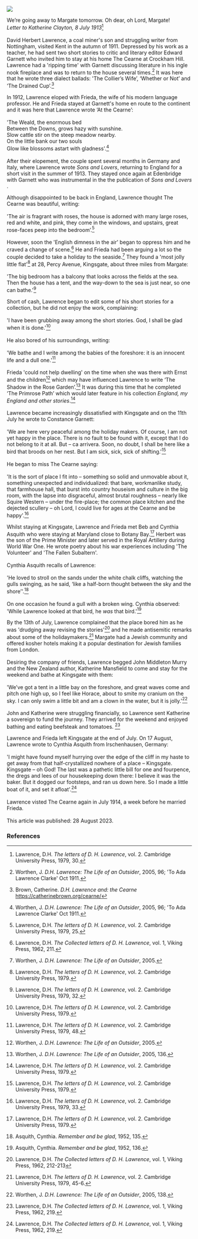 <a href="https://www.kent-maps.online"><img src="https://www.kent-maps.online/juncture/ve-button.png"></a>
<param ve-config title="D.H. Lawrence (1885–1930)" author="Michelle Crowther" layout="vtl" banner="https://upload.wikimedia.org/wikipedia/commons/3/3f/David_Herbert_Lawrence_%26_Frieda_von_Richthofen_1914.jpg" attribution="D.H. Lawrence and Frieda von Richthofen, 1914, via Wikimedia Commons">

<param ve-entity eid="Q24993696" aliases="Kingsgate">
<param ve-entity eid="Q947442" aliases="Edenbridge">
<param ve-entity eid="Q5187371" aliases="Crockham Hill">
<param ve-entity eid="Q14150839" aliases="Botany Bay">

We’re going away to Margate tomorrow. Oh dear, oh Lord, Margate!   
_Letter to Katherine Clayton, 8 July 1913_[^ref1]
<br><br>
David Herbert Lawrence, a coal miner's son and struggling writer from Nottingham, visited Kent in the autumn of 1911. Depressed by his work as a teacher, he had sent two short stories to critic and literary editor Edward Garnett who invited him to stay at his home The Cearne at Crockham Hill. Lawrence had a 'ripping time' with Garnett discussing literature in his ingle nook fireplace and was to return to the house several times.[^ref2]  It was here that he wrote three dialect ballads: 'The Collier’s Wife’, ‘Whether or Not’ and ‘The Drained Cup’.[^ref3] 
<param ve-image url="https://upload.wikimedia.org/wikipedia/commons/thumb/8/83/The_Green_at_Crockham_Hill_-_geograph.org.uk_-_4474691.jpg/1024px-The_Green_at_Crockham_Hill_-_geograph.org.uk_-_4474691.jpg" label="The Green at Crockham Hill" attribution="Peter Trimming, via Wikimedia Commons" license="CC BY-SA 2.0">

In 1912, Lawrence eloped  with Frieda, the wife of his modern language professor. He and Frieda stayed at Garnett's home en route to the continent and it was here that Lawrence wrote ‘At the Cearne’:
<br><br>
'The Weald, the enormous bed   
Between the Downs, grows hazy with sunshine.   
Slow cattle stir on the steep meadow nearby.   
On the little bank our two souls   
Glow like blossoms astart with gladness'.[^ref2]
<br><br>
After their elopement, the couple spent several months in Germany and Italy, where Lawrence wrote _Sons and Lovers_, returning to England for a short visit in the summer of 1913. They stayed once again at Edenbridge with Garnett who was instrumental in the the publication of _Sons and Lovers_ . 
<param ve-image url="https://upload.wikimedia.org/wikipedia/commons/a/a9/Crockham_Hill_-_geograph.org.uk_-_4474809.jpg" label="Crockham Hill" attribution="Peter Trimming, via Wikimedia Commons" license="CC BY-SA 2.0">

Although disappointed to be back in England, Lawrence thought The Cearne was beautiful, writing: 
<br><br>
'The air is fragrant with roses, the house is adorned with many large roses, red and white, and pink, they come in the windows, and upstairs, great rose-faces peep into the bedroom’.[^ref4] 
<br><br>
However, soon the 'English dimness in the air' began to oppress him and he craved a change of scene.[^ref5] He and Frieda had been arguing a lot so the couple decided to take a holiday to the seaside.[^ref6] They found a 'most jolly little flat'[^ref7] at 28, Percy Avenue, Kingsgate, about three miles from Margate:
<br><br>
'The big bedroom has a balcony that looks across the fields at the sea. Then the house has a tent, and the way-down to the sea is just near, so one can bathe.'[^ref8]
<param ve-image url="https://upload.wikimedia.org/wikipedia/commons/thumb/8/83/Kingsgate_Bay_-_geograph.org.uk_-_4014211.jpg/1024px-Kingsgate_Bay_-_geograph.org.uk_-_4014211.jpg" label="Kingsgate Bay" attribution="Chris Whippet, via Wikimedia Commons" license="CC BY-SA 2.0">

Short of cash, Lawrence began to edit some of his short stories for a collection, but he did not enjoy the work, complaining:
<br><br>
'I have been grubbing away among the short stories. God, I shall be glad when it is done.'[^ref9]
<br><br>
He also bored of his surroundings, writing: 
<br><br>
'We bathe and I write among the babies of the foreshore: it is an innocent life and a dull one.'[^ref10]
<br><br>
Frieda 'could not help dwelling' on the time when she was there with Ernst and the children[^ref11] which may have influenced Lawrence to write ‘The Shadow in the Rose Garden’.[^ref12]  It was during this time that he completed ‘The Primrose Path’ which would later feature in his collection _England, my England and other stories_.[^ref13] 
<br><br>
Lawrence became increasingly dissatisfied with Kingsgate and on the 11th July he wrote to Constance Garnett:
<br><br>
'We are here very peaceful among the holiday makers. Of course, I am not yet happy in the place. There is no fault to be found with it, except that I do not belong to it at all. But – ca arrivera. Soon, no doubt, I shall be here like a bird that broods on her nest. But I am sick, sick, sick of shifting.'[^ref14]
<br><br>
He began to miss The Cearne saying:
<br><br>
'It is the sort of place I fit into – something so solid and unmovable about it, something unexpected and individualized: that bare, workmanlike study, that farmhouse hall, that burst into country houseism and culture in the big room, with the lapse into disgraceful, almost brutal roughness – nearly like Squire Western – under the fire-place; the common place kitchen and the dejected scullery – oh Lord, I could live for ages at the Cearne and be happy'.[^ref15]
<param ve-image url="https://upload.wikimedia.org/wikipedia/commons/8/86/Beach_and_ladies%27_bathing_place%2C_Margate%2C_England-LCCN2002697068.jpg" label="Beach and ladies' bathing place, Margate .1890-1900" attribution="Photochrom Print Collection, Public domain, via Wikimedia Commons">

Whilst staying at Kingsgate, Lawrence and Frieda met Beb and Cynthia Asquith who were staying at Maryland close to Botany Bay.[^ref16] Herbert was the son of the Prime Minister and later served in the Royal Artillery during World War One. He wrote poetry about his war experiences including 'The Volunteer' and 'The Fallen Subaltern'. 
<br><br>
Cynthia Asquith recalls of Lawrence:
<br><br>
'He loved to stroll on the sands under the white chalk cliffs, watching the gulls swinging, as he said, ‘like a half-born thought between the sky and the shore’'.[^ref18]
<br><br>
On one occasion he found a gull with a broken wing. Cynthia observed: 'While Lawrence looked at that bird, he _was_ that bird.'[^ref19]
<param ve-image url="https://upload.wikimedia.org/wikipedia/commons/5/59/Maryland%2C_Botany_Rd_-_geograph.org.uk_-_1473937.jpg" label="Maryland, Botany Bay Road" attribution="Nigel Chadwick, via Wikimedia Commons" license="CC BY-SA 2.0"> 

By the 13th of July, Lawrence complained that the place bored him as he was 'drudging away revising the stories'[^ref20] and he made antisemitic remarks about some of the holidaymakers.[^ref21] Margate had a Jewish community and offered kosher hotels making it a popular destination for Jewish families from London.
<br><br>
Desiring the company of friends, Lawrence begged John Middleton Murry and the New Zealand author, Katherine Mansfield to come and stay for the weekend and bathe at Kingsgate with them: 
<br><br>
'We’ve got a tent in a little bay on the foreshore, and great waves come and pitch one high up, so I feel like Horace, about to smite my cranium on the sky. I can only swim a little bit and am a clown in the water, but it is jolly.'[^ref22]
<br><br>
John and Katherine were struggling financially, so Lawrence sent Katherine a sovereign to fund the journey. They arrived for the weekend and enjoyed bathing and eating beefsteak and tomatoes. [^ref23]
<param ve-image url="https://upload.wikimedia.org/wikipedia/commons/5/5f/Katherine_Mansfield_%28no_signature%29.jpg" label="Original: Unknown Derivative work: Carnby, Public domain, via Wikimedia Commons">

Lawrence and Frieda left Kingsgate at the end of July.  On 17 August, Lawrence wrote to Cynthia Asquith from Irschenhausen, Germany: 
<br><br>
'I might have found myself hurrying over the edge of the cliff in my haste to get away from that half-crystallized nowhere of a place – Kingsgate. Kingsgate – oh God! The last was a pathetic little bill for one and fourpence, the dregs and lees of our housekeeping down there: I believe it was the baker. But it dogged our footsteps, and ran us down here. So I made a little boat of it, and set it afloat'.[^ref24]
<br><br>
Lawrence visted The Cearne again in July 1914, a week before he married Frieda.
<br><br>
This article was published: 28 August 2023.
<param ve-image url="https://upload.wikimedia.org/wikipedia/commons/7/7b/Paper_Boat.jpg" label="Paper Boat" attribution="SanthoshKhan Annadhurai, via Wikimedia Commons" license="CC BY-SA 4.0">

### References
[^ref1]: Lawrence, D.H. _The letters of D. H. Lawrence_, vol. 2. Cambridge University Press, 1979, 30.
[^ref2]: Worthen, J. _D.H. Lawrence: The Life of an Outsider_, 2005, 96; 'To Ada Lawrence Clarke' Oct 1911. 
[^ref3]: Brown, Catherine. _D.H. Lawrence and: the Cearne_ https://catherinebrown.org/cearne/
[^ref3]: Brown, Catherine. _D.H. Lawrence and: the Cearne_ https://catherinebrown.org/cearne/
[^ref4]: Lawrence, D.H. _The letters of D. H. Lawrence_, vol. 2. Cambridge University Press, 1979, 25.
[^ref5]: Lawrence, D.H. _The Collected letters of D. H. Lawrence_, vol. 1, Viking Press, 1962, 211.
[^ref6]: Worthen, J. _D.H. Lawrence: The Life of an Outsider_, 2005.
[^ref7]: Lawrence, D.H. _The letters of D. H. Lawrence_, vol. 2. Cambridge University Press, 1979.
[^ref8]: Lawrence, D.H. _The letters of D. H. Lawrence_, vol. 2. Cambridge University Press, 1979, 32.
[^ref9]: Lawrence, D.H. _The letters of D. H. Lawrence_, vol. 2. Cambridge University Press, 1979.
[^ref10]: Lawrence, D.H. _The letters of D. H. Lawrence_, vol. 2. Cambridge University Press, 1979, 48.
[^ref11]: Worthen, J. _D.H. Lawrence: The Life of an Outsider_, 2005.
[^ref12]: Worthen, J. _D.H. Lawrence: The Life of an Outsider_, 2005, 136.
[^ref13]:  Lawrence, D.H. _The letters of D. H. Lawrence_, vol. 2. Cambridge University Press, 1979.
[^ref14]:  Lawrence, D.H. _The letters of D. H. Lawrence_, vol. 2. Cambridge University Press, 1979.
[^ref15]: Lawrence, D.H. _The letters of D. H. Lawrence_, vol. 2. Cambridge University Press, 1979, 33.
[^ref16]:  Lawrence, D.H. _The letters of D. H. Lawrence_, vol. 2. Cambridge University Press, 1979.
[^ref17]:  Lawrence, D.H. _The letters of D. H. Lawrence_, vol. 2. Cambridge University Press, 1979.
[^ref18]: Asquith, Cynthia. _Remember and be glad_, 1952, 135.
[^ref19]: Asquith, Cynthia. _Remember and be glad_, 1952, 136.
[^ref20]: Lawrence, D.H. _The Collected letters of D. H. Lawrence_, vol. 1, Viking Press, 1962, 212-213
[^ref21]: Lawrence, D.H. _The letters of D. H. Lawrence_, vol. 2. Cambridge University Press, 1979, 45-6.
[^ref22]: Worthen, J. _D.H. Lawrence: The Life of an Outsider_, 2005, 138.
[^ref23]: Lawrence, D.H. _The Collected letters of D. H. Lawrence_, vol. 1, Viking Press, 1962, 219.
[^ref24]: Lawrence, D.H. _The Collected letters of D. H. Lawrence_, vol. 1, Viking Press, 1962, 219.
